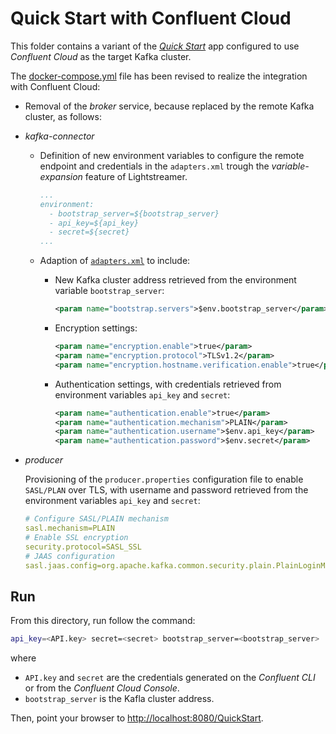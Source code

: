 # Quick Start with Confluent Cloud

This folder contains a variant of the [_Quick Start_](../quickstart-ssl/README.md#quick-start-ssl) app configured to use _Confluent Cloud_ as the target Kafka cluster.

The [docker-compose.yml](docker-compose.yml) file has been revised to realize the integration with Confluent Cloud:

- Removal of the _broker_ service, because replaced by the remote Kafka cluster, as follows:

- _kafka-connector_
  - Definition of new environment variables to configure the remote endpoint and credentials in the `adapters.xml` trough the _variable-expansion_ feature of Lightstreamer.
    ```yaml
    ...
    environment:
      - bootstrap_server=${bootstrap_server}
      - api_key=${api_key}
      - secret=${secret}
    ...
    ```
  - Adaption of [`adapters.xml`](./adapters.xml) to include:
    - New Kafka cluster address retrieved from the environment variable `bootstrap_server`:
      ```xml
      <param name="bootstrap.servers">$env.bootstrap_server</param>
      ```

    - Encryption settings:
      ```xml
      <param name="encryption.enable">true</param>
      <param name="encryption.protocol">TLSv1.2</param>
      <param name="encryption.hostname.verification.enable">true</param>
      ```

    - Authentication settings, with credentials retrieved from environment variables `api_key` and `secret`:
      ```xml
      <param name="authentication.enable">true</param>
      <param name="authentication.mechanism">PLAIN</param>
      <param name="authentication.username">$env.api_key</param>
      <param name="authentication.password">$env.secret</param>
      ```

- _producer_

   Provisioning of the `producer.properties` configuration file to enable `SASL/PLAN` over TLS, with username and password retrieved from the environment variables `api_key` and `secret`:
    
    ```yaml
    # Configure SASL/PLAIN mechanism
    sasl.mechanism=PLAIN
    # Enable SSL encryption
    security.protocol=SASL_SSL
    # JAAS configuration
    sasl.jaas.config=org.apache.kafka.common.security.plain.PlainLoginModule required username="${api_key}" password="${secret}";
    ```  

## Run

From this directory, run follow the command:

```sh
api_key=<API.key> secret=<secret> bootstrap_server=<bootstrap_server> ./start.sh 
```

where 
- `API.key` and `secret` are the credentials generated on the _Confluent CLI_ or from the _Confluent Cloud Console_.
- `bootstrap_server` is the Kafla cluster address.

Then, point your browser to [http://localhost:8080/QuickStart](http://localhost:8080/QuickStart).

